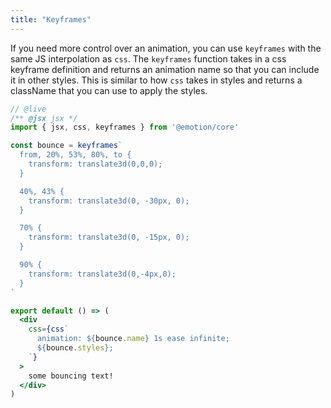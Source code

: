 ```yaml
---
title: "Keyframes"
---
```


If you need more control over an animation, you can use `keyframes` with the same JS interpolation as `css`. The `keyframes` function takes in a css keyframe definition and returns an animation name so that you can include it in other styles. This is similar to how `css` takes in styles and returns a className that you can use to apply the styles.

```jsx
// @live
/** @jsx jsx */
import { jsx, css, keyframes } from '@emotion/core'

const bounce = keyframes`
  from, 20%, 53%, 80%, to {
    transform: translate3d(0,0,0);
  }

  40%, 43% {
    transform: translate3d(0, -30px, 0);
  }

  70% {
    transform: translate3d(0, -15px, 0);
  }

  90% {
    transform: translate3d(0,-4px,0);
  }
`

export default () => (
  <div
    css={css`
      animation: ${bounce.name} 1s ease infinite;
      ${bounce.styles};
    `}
  >
    some bouncing text!
  </div>
)
```
